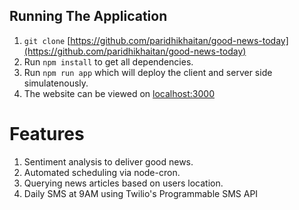 ## Running The Application

1. `git clone` [https://github.com/paridhikhaitan/good-news-today](https://github.com/paridhikhaitan/good-news-today)
2. Run `npm install` to get all dependencies.
3. Run `npm run app` which will deploy the client and server side simulatenously.
4. The website can be viewed on [localhost:3000](localhost:3000)

# Features

1. Sentiment analysis to deliver good news.
2. Automated scheduling via node-cron.
3. Querying news articles based on users location.
4. Daily SMS at 9AM using Twilio's Programmable SMS API
